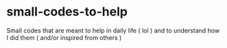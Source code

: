 # small-codes-to-help
Small codes that are meant to help in daily life ( lol ) and to understand how I did them ( and/or inspired from others )
